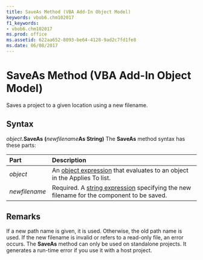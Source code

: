 ```yaml
---
title: SaveAs Method (VBA Add-In Object Model)
keywords: vbob6.chm102017
f1_keywords:
- vbob6.chm102017
ms.prod: office
ms.assetid: 622aa652-8093-be64-4128-9ad2c7fd1fe8
ms.date: 06/08/2017
---
```



# SaveAs Method (VBA Add-In Object Model)



Saves a project to a given location using a new filename.

## Syntax

_object_**.SaveAs** **(**_newfilename_**As String)**
The  **SaveAs** method syntax has these parts:


|**Part**|**Description**|
|:-----|:-----|
| _object_|An [object expression](../../Glossary/vbe-glossary.md) that evaluates to an object in the Applies To list.|
| _newfilename_|Required. A [string expression](../../Glossary/vbe-glossary.md) specifying the new filename for the component to be saved.|

## Remarks

If a new path name is given, it is used. Otherwise, the old path name is used. If the new filename is invalid or refers to a read-only file, an error occurs.
The  **SaveAs** method can only be used on standalone projects. It generates a run-time error if you use it with a host project.

